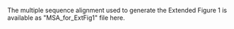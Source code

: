 The multiple sequence alignment used to generate the Extended Figure 1 is available as "MSA_for_ExtFig1" file here.
